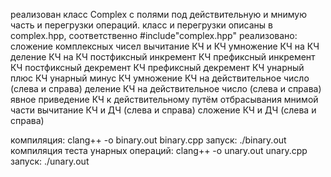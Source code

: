 реализован класс Complex с полями под действительную и мнимую часть и перегрузки операций.
    класс и перегрузки описаны в complex.hpp, соответственно #include"complex.hpp"
реализовано:
    сложение комплексных чисел
    вычитание КЧ и КЧ
    умножение КЧ на КЧ
    деление КЧ на КЧ
    постфиксный инкремент КЧ
    префиксный инкремент КЧ
    постфиксный декремент КЧ
    префиксный декремент КЧ
    унарный плюс КЧ
    унарный минус КЧ
    умножение КЧ на действительное число (слева и справа)
    деление КЧ на действительное число (слева и справа)
    явное приведение КЧ к действительному путём отбрасывания мнимой части
    вычитание КЧ и ДЧ (слева и справа)
    сложение КЧ и ДЧ (слева и справа) 
    
компиляция:
clang++ -o binary.out binary.cpp
запуск:
./binary.out
компиляция теста унарных операций:
clang++ -o unary.out unary.cpp
запуск:
./unary.out
